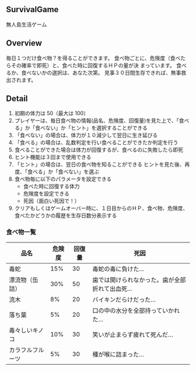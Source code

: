 ## SurvivalGame

無人島生活ゲーム

## Overview

毎日１つだけ食べ物？を得ることができます。 食べ物ごとに、危険度（食べたらその確率で即死）と、食べた時に回復するＨＰの量が決 まっています。 食べるか、食べないかの選択は、あなた次第。 見事３０日間生存できれば、無事救出されます。

## Detail

1. 初期の体力は 50（最大は 100）
2. プレイヤーは、毎日食べ物の情報(品名、危険度、回復量)を見た上で、「食べる」か「食べない」か「ヒント」を選択することができる
3. 「食べない」の場合は、体力が１０減少して翌日に生き延びる
4. 「食べる」の場合は、乱数判定を行い食べることができたか判定を行う
5. 食べることができた場合は体力が回復するが、食べるのに失敗したら即死
6. ヒント機能は３回まで使用できる
7. 「ヒント」の場合は、翌日の食べ物を知ることができる ヒントを見た後、再度、「食べる」か「食べない」を選ぶ
8. 食べ物毎に以下のパラメータを設定できる
    - 食べた時に回復する体力
    - 危険度を設定できる
    - 死因（面白い死因で！）
9. クリアもしくはゲームオーバー時に、１日目からのＨＰ、食べ物、危険度、食べたかどうかの履歴を生存日数分表示する

### 食べ物一覧

| 品名 | 危険度 | 回復量 | 死因 |
| --- | --- | --- | --- |
| 毒蛇 | 15% | 30 | 毒蛇の毒に負けた… |
| 漂流物（缶詰） | 30% | 50 | 歯では開けられなかった。歯が全部折れて出血死… |
| 流木 | 8% | 20 | バイキンだらけだった… |
| 落ち葉 | 5% | 20 | 口の中の水分を全部持っていかれた… |
| 毒々しいキノコ | 10% | 30 | 笑いが止まらず疲れて死んだ… |
| カラフルフルーツ | 5% | 30 | 種が喉に詰まった… |